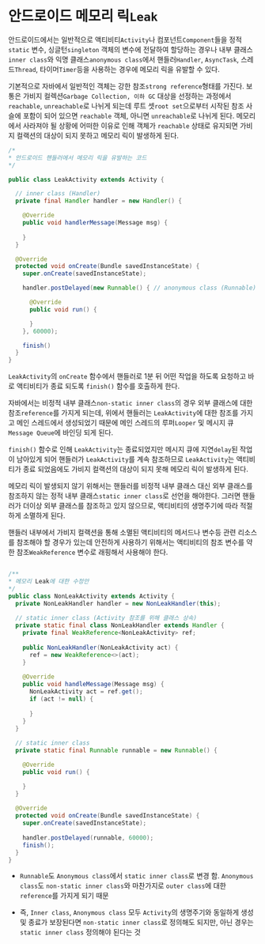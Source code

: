 # 안드로이드 메모리 릭```Leak```

안드로이드에서는 일반적으로 액티비티```Activity```나 컴포넌트```Component```들을 정적```static``` 변수, 싱글턴```singleton``` 객체의 변수에 전달하여 할당하는 경우나  내부 클래스```inner class```와 익명 클래스```anonymous class```에서 핸들러```Handler```, ```AsyncTask```, 스레드```Thread```, 타이머```Timer```등을 사용하는 경우에 메모리 릭을 유발할 수 있다.

기본적으로 자바에서 일반적인 객체는 강한 참조```strong reference```형태를 가진다. 보통은 가비지 컬렉션```Garbage Collection, 이하 GC``` 대상을 선정하는 과정에서 ```reachable```, ```unreachable```로 나뉘게 되는데 루트 셋```root set```으로부터 시작된 참조 사슬에 포함이 되어 있으면 ```reachable``` 객체, 아니면 ```unreachable```로 나뉘게 된다. 메모리에서 사라져야 될 상황에  어떠한 이유로 인해 객체가 ```reachable``` 상태로 유지되면 가비지 컬랙션의 대상이 되지 못하고 메모리 릭이 발생하게 된다.

```java
/*
* 안드로이드 핸들러에서 메모리 릭을 유발하는 코드
*/

public class LeakActivity extends Activity {

  // inner class (Handler)
  private final Handler handler = new Handler() {

    @Override
    public void handlerMessage(Message msg) {
      
    }
  }

  @Override
  protected void onCreate(Bundle savedInstanceState) {
    super.onCreate(savedInstanceState);

    handler.postDelayed(new Runnable() { // anonymous class (Runnable)

      @Override
      public void run() {

      }
    }, 60000);

    finish()
  }
}
```

```LeakActivity```의 ```onCreate``` 함수에서 핸들러로 1분 뒤 어떤 작업을 하도록 요청하고 바로 액티비티가 종료 되도록 ```finish()``` 함수를 호출하게 한다.

자바에서는 비정적 내부 클래스```non-static inner class```의 경우 외부 클래스에 대한 참조```reference```를 가지게 되는데, 위에서 핸들러는 ```LeakActivity```에 대한 참조를 가지고 메인 스레드에서 생성되었기 때문에 메인 스레드의 루퍼```Looper``` 및 메시지 큐```Message Queue```에 바인딩 되게 된다.

```finish()``` 함수로 인해 ```LeakActivity```는 종료되었지만 메시지 큐에 지연```delay```된 작업이 남아있게 되어 핸들러가 ```LeakActivity```를 계속 참조하므로 ```LeakActivity```는 액티비티가 종료 되었음에도 가비지 컬랙션의 대상이 되지 못해 메모리 릭이 발생하게 된다.

메모리 릭이 발생되지 않기 위해서는 핸들러를 비정적 내부 클래스 대신 외부 클래스를 참조하지 않는 정적 내부 클래스```static inner class```로 선언을 해야한다. 그러면 핸들러가 더이상 외부 클래스를 참조하고 있지 않으므로, 액티비티의 생명주기에 따라 적절하게 소멸하게 된다.

핸들러 내부에서 가비지 컬랙션을 통해 소멸된 액티비티의 메서드나 변수등 관련 리소스를 참조해야 할 경우가 있는데 안전하게 사용하기 위해서는 액티비티의 참조 변수를 약한 참조```WeakReference``` 변수로 래핑해서 사용해야 한다.

```java

/**
* 메모리 Leak에 대한 수정안
*/
public class NonLeakActivity extends Activity {
  private NonLeakHandler handler = new NonLeakHandler(this);
  
  // static inner class (Activity 참조를 위해 클래스 상속)
  private static final class NonLeakHandler extends Handler {
    private final WeakReference<NonLeakActivity> ref;
    
    public NonLeakHandler(NonLeakActivity act) {
      ref = new WeakReference<>(act);  
    }
    
    @Override
    public void handleMessage(Message msg) {
      NonLeakActivity act = ref.get();
      if (act != null) {
        
      }
    }
  }
  
  // static inner class
  private static final Runnable runnable = new Runnable() {

    @Override
    public void run() {

    }
  }
  
  @Override
  protected void onCreate(Bundle savedInstanceState) {
    super.onCreate(savedInstanceState);
    
    handler.postDelayed(runnable, 60000);
    finish();
  }
}
```

- ```Runnable```도 ```Anonymous class```에서 ```static inner class```로 변경 함. ```Anonymous class```도 ```non-static inner class```와 마찬가지로 ```outer class```에 대한 ```reference```를 가지게 되기 때문

- 즉, ```Inner class```, ```Anonymous class``` 모두 ```Activity```의 생명주기와 동일하게 생성 및 종료가 보장된다면 ```non-static inner class```로 정의해도 되지만, 아닌 경우는 ```static inner class``` 정의해야 된다는 것